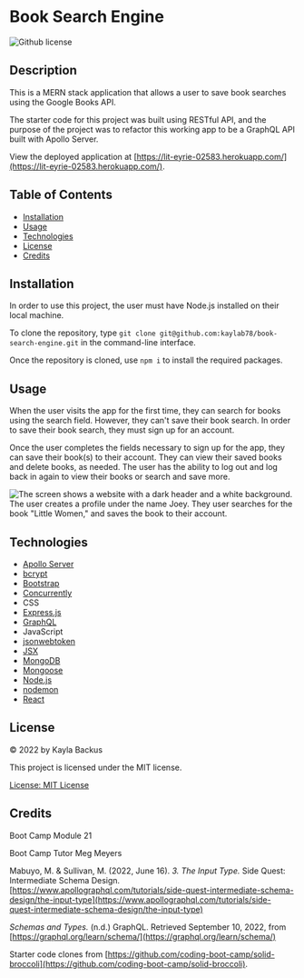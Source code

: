 # Book Search Engine
![Github license](https://img.shields.io/badge/license-MIT-blue.svg)

## Description
This is a MERN stack application that allows a user to save book searches using the Google Books API.

The starter code for this project was built using RESTful API, and the purpose of the project was to refactor this working app to be a GraphQL API built with Apollo Server.

View the deployed application at [https://lit-eyrie-02583.herokuapp.com/](https://lit-eyrie-02583.herokuapp.com/).

## Table of Contents
- [Installation](#installation)
- [Usage](#usage)
- [Technologies](#technologies)
- [License](#license)
- [Credits](#credits)

## Installation
In order to use this project, the user must have Node.js installed on their local machine.

To clone the repository, type `git clone git@github.com:kaylab78/book-search-engine.git` in the command-line interface.

Once the repository is cloned, use `npm i` to install the required packages.

## Usage
When the user visits the app for the first time, they can search for books using the search field. However, they can't save their book search. In order to save their book search, they must sign up for an account.

Once the user completes the fields necessary to sign up for the app, they can save their book(s) to their account. They can view their saved books and delete books, as needed. The user has the ability to log out and log back in again to view their books or search and save more.

![The screen shows a website with a dark header and a white background. The user creates a profile under the name Joey. They user searches for the book "Little Women," and saves the book to their account.](/client/src/assets/screenshot-1.gif)

## Technologies
- [Apollo Server](https://www.apollographql.com/)
- [bcrypt](https://www.npmjs.com/package/bcrypt)
- [Bootstrap](https://getbootstrap.com/)
- [Concurrently](https://www.npmjs.com/package/concurrently)
- CSS
- [Express.js](https://expressjs.com/)
- [GraphQL](https://graphql.org/)
- JavaScript
- [jsonwebtoken](https://www.npmjs.com/package/jsonwebtoken)
- [JSX](https://reactjs.org/docs/introducing-jsx.html)
- [MongoDB](https://www.mongodb.com/)
- [Mongoose](https://mongoosejs.com/)
- [Node.js](https://nodejs.dev/en/)
- [nodemon](https://www.npmjs.com/package/nodemon)
- [React](https://reactjs.org/)

## License
&copy; 2022 by Kayla Backus

This project is licensed under the MIT license.

[License: MIT License](https://opensource.org/licenses/MIT)

## Credits
Boot Camp Module 21

Boot Camp Tutor Meg Meyers

Mabuyo, M. & Sullivan, M. (2022, June 16). *3. The Input Type.* Side Quest: Intermediate Schema Design. [https://www.apollographql.com/tutorials/side-quest-intermediate-schema-design/the-input-type](https://www.apollographql.com/tutorials/side-quest-intermediate-schema-design/the-input-type)

*Schemas and Types.* (n.d.) GraphQL. Retrieved September 10, 2022, from [https://graphql.org/learn/schema/](https://graphql.org/learn/schema/)

Starter code clones from [https://github.com/coding-boot-camp/solid-broccoli](https://github.com/coding-boot-camp/solid-broccoli).